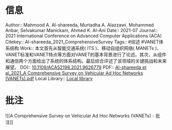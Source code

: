 # 信息
Author:: Mahmood A. Al-shareeda, Murtadha A. Alazzawi, Mohammed Anbar, Selvakumar Manickam, Ahmed K. Al-Ani
Date:: 2021-07
Journal:: 2021 International Conference on Advanced Computer Applications (ACA)
Citekey:: Al-shareeda_2021_ComprehensiveSurvey
Tags:: #综述 #VANET体系结构
Work:: 本文首先从智能交通系统( ITS )、移动自组织网络( MANETs )、VANET标准和VANET特点等方面对VANET的基本背景进行了论述。其次，从组件和通信两个方面给出了系统的体系结构。最后综合评述了该领域的关键挑战和未来展望。
DOI:: [10.1109/ACA52198.2021.9626779](https://doi.org/10.1109/ACA52198.2021.9626779)
PDF:: [Al-shareeda et al_2021_A Comprehensive Survey on Vehicular Ad Hoc Networks (VANETs).pdf](zotero://open-pdf/library/items/37T54WLQ)
Local Library:: [Local library](zotero://select/items/1_TKLKM2LV)

# 批注
![[A Comprehensive Survey on Vehicular Ad Hoc Networks (VANETs) - 批注]]